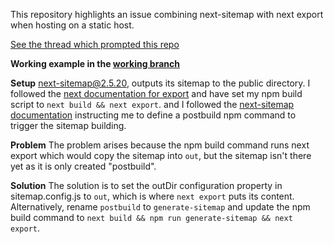 This repository highlights an issue combining next-sitemap with next export when hosting on a static host.

[See the thread which prompted this repo](https://community.cloudflare.com/t/sitemap-not-available-through-cloudflare-pages/384330)

**Working example in the [working branch](https://github.com/magnusdahlstrand/next-export-missing-sitemap/tree/working)**

**Setup**
next-sitemap@2.5.20, outputs its sitemap to the public directory.
I followed the [next documentation for export](https://nextjs.org/docs/advanced-features/static-html-export#next-export) and have set my npm build script to `next build && next export`.
and I followed the [next-sitemap documentation](https://www.npmjs.com/package/next-sitemap#building-sitemaps) instructing me to define a postbuild npm command to trigger the sitemap building.

**Problem**
The problem arises because the npm build command runs next export which would copy the sitemap into `out`, but the sitemap isn't there yet as it is only created "postbuild".

**Solution**
The solution is to set the outDir configuration property in sitemap.config.js to `out`, which is where `next export` puts its content.
Alternatively, rename `postbuild` to `generate-sitemap` and update the npm build command to `next build && npm run generate-sitemap && next export`.
